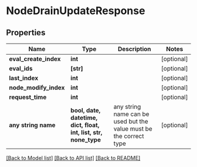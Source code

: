 # NodeDrainUpdateResponse


## Properties
Name | Type | Description | Notes
------------ | ------------- | ------------- | -------------
**eval_create_index** | **int** |  | [optional] 
**eval_ids** | **[str]** |  | [optional] 
**last_index** | **int** |  | [optional] 
**node_modify_index** | **int** |  | [optional] 
**request_time** | **int** |  | [optional] 
**any string name** | **bool, date, datetime, dict, float, int, list, str, none_type** | any string name can be used but the value must be the correct type | [optional]

[[Back to Model list]](../README.md#documentation-for-models) [[Back to API list]](../README.md#documentation-for-api-endpoints) [[Back to README]](../README.md)


